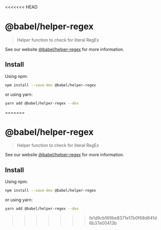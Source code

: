 <<<<<<< HEAD
# @babel/helper-regex

> Helper function to check for literal RegEx

See our website [@babel/helper-regex](https://babeljs.io/docs/en/next/babel-helper-regex.html) for more information.

## Install

Using npm:

```sh
npm install --save-dev @babel/helper-regex
```

or using yarn:

```sh
yarn add @babel/helper-regex --dev
```
=======
# @babel/helper-regex

> Helper function to check for literal RegEx

See our website [@babel/helper-regex](https://babeljs.io/docs/en/next/babel-helper-regex.html) for more information.

## Install

Using npm:

```sh
npm install --save-dev @babel/helper-regex
```

or using yarn:

```sh
yarn add @babel/helper-regex --dev
```
>>>>>>> fe1d9cb169be8371e17b0f68d641d6b37e00413b
